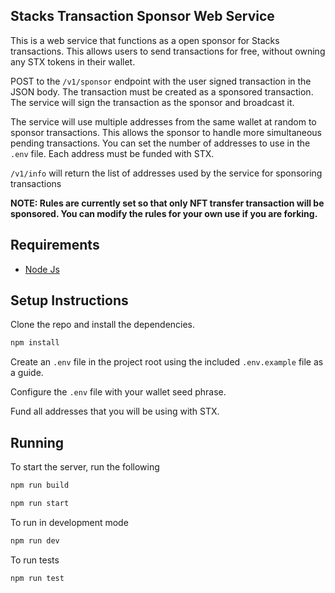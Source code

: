 ## Stacks Transaction Sponsor Web Service

This is a web service that functions as a open sponsor for Stacks transactions. This allows users to send transactions for free, without owning any STX tokens in their wallet.

POST to the `/v1/sponsor` endpoint with the user signed transaction in the JSON body. The transaction must be created as a sponsored transaction. The service will sign the transaction as the sponsor and broadcast it.

The service will use multiple addresses from the same wallet at random to sponsor transactions. This allows the sponsor to handle more simultaneous pending transactions. You can set the number of addresses to use in the `.env` file. Each address must be funded with STX. 

`/v1/info` will return the list of addresses used by the service for sponsoring transactions

**NOTE: Rules are currently set so that only NFT transfer transaction will be sponsored. You can modify the rules for your own use if you are forking.**

## Requirements

* [Node Js](https://nodejs.org/en/download)

## Setup Instructions

Clone the repo and install the dependencies.
```bash
npm install
```
Create an `.env` file in the project root using the included `.env.example` file as a guide.

Configure the `.env` file with your wallet seed phrase. 

Fund all addresses that you will be using with STX.


## Running

To start the server, run the following

```bash
npm run build
```
```bash
npm run start
```
To run in development mode
```bash
npm run dev 
```
To run tests
```
npm run test
```

